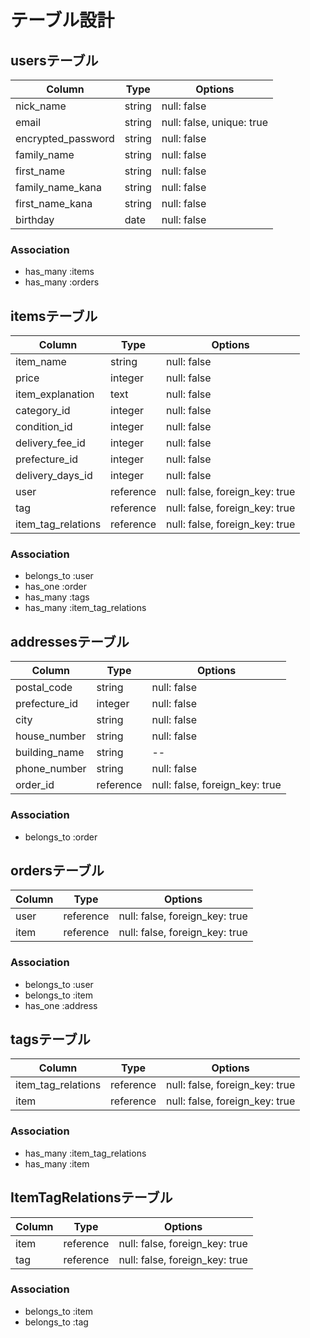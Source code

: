 # テーブル設計

## usersテーブル

| Column              | Type           | Options                    |
| ------------------- | -------------- | -------------------------- |
| nick_name           | string         | null: false                |
| email               | string         | null: false, unique: true  |
| encrypted_password  | string         | null: false                |
| family_name         | string         | null: false                |
| first_name          | string         | null: false                |
| family_name_kana      | string         | null: false                |
| first_name_kana     | string         | null: false                |
| birthday            | date           | null: false                |

### Association

- has_many :items
- has_many :orders

## itemsテーブル

| Column            | Type           | Options                        |
| ----------------- | -------------- | ------------------------------ |
| item_name         | string         | null: false                    |
| price             | integer        | null: false                    |
| item_explanation  | text           | null: false                    |
| category_id       | integer        | null: false                    |
| condition_id      | integer        | null: false                    |
| delivery_fee_id   | integer        | null: false                    |
| prefecture_id     | integer        | null: false                    |
| delivery_days_id  | integer        | null: false                    |
| user              | reference      | null: false, foreign_key: true |
| tag               | reference      | null: false, foreign_key: true |
| item_tag_relations| reference      | null: false, foreign_key: true |

### Association

- belongs_to :user
- has_one :order
- has_many :tags
- has_many :item_tag_relations

## addressesテーブル

| Column         | Type            | Options                        |
| -------------- | --------------- | ------------------------------ |
| postal_code    | string          | null: false                    |
| prefecture_id  | integer         | null: false                    |
| city           | string          | null: false                    |
| house_number   | string          | null: false                    |
| building_name  | string          | --                             |
| phone_number   | string          | null: false                    |
| order_id       | reference       | null: false, foreign_key: true |

### Association

- belongs_to :order

## ordersテーブル

| Column         | Type           | Options                        |
| -------------- | -------------- | ------------------------------ |
| user           | reference      | null: false, foreign_key: true |
| item           | reference      | null: false, foreign_key: true |

### Association

- belongs_to :user
- belongs_to :item
- has_one :address

## tagsテーブル

| Column             | Type           | Options                        |
| ------------------ | -------------- | ------------------------------ |
| item_tag_relations | reference      | null: false, foreign_key: true |
| item               | reference      | null: false, foreign_key: true |

### Association

- has_many :item_tag_relations
- has_many :item

## ItemTagRelationsテーブル

| Column             | Type           | Options                        |
| ------------------ | -------------- | ------------------------------ |
| item               | reference      | null: false, foreign_key: true |
| tag                | reference      | null: false, foreign_key: true |

### Association

 - belongs_to :item
 - belongs_to :tag